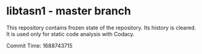 # libtasn1 - master branch

This repository contains frozen state of the repository.
Its history is cleared. It is used only for static code
analysis with Codacy.

Commit Time: 1688743715